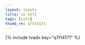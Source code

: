 ```yaml
--- 
layout: sieutv
title: us 4171
tags: [ustv]
thumb_re: q7t14171
---
```

{% include tvadv key="q7t14171" %} 
